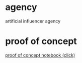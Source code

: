 # agency

artificial influencer agency

# proof of concept

[proof of concept notebook (click)](https://github.com/thezapalsky/agency/blob/main/poc.ipynb)
